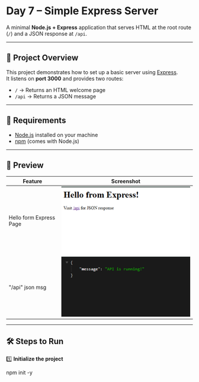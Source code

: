 # Day 7 – Simple Express Server

A minimal **Node.js + Express** application that serves HTML at the root route (`/`) and a JSON response at `/api`.

---

## 📌 Project Overview
This project demonstrates how to set up a basic server using [Express](https://expressjs.com/).  
It listens on **port 3000** and provides two routes:

- `/` → Returns an HTML welcome page  
- `/api` → Returns a JSON message

---

## 🎯 Requirements
- [Node.js](https://nodejs.org/) installed on your machine  
- [npm](https://www.npmjs.com/) (comes with Node.js)  

---

## 🚀 Preview

| Feature | Screenshot |
|---------|------------|
| Hello form Express Page | ![response ](output.png) |
| "/api" json msg| !["/api" page](api-pre.png) |

---

## 🛠️ Steps to Run

1️⃣ **Initialize the project**

npm init -y
